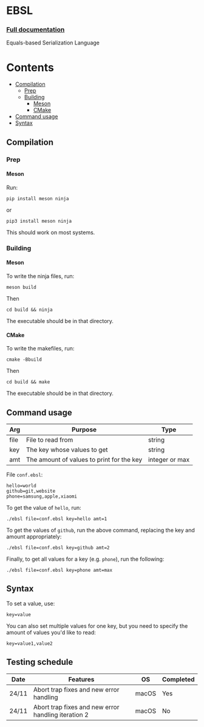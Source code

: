 # EBSL
### [Full documentation](https://github.com/aarikpokras/ebsl/wiki)
Equals-based Serialization Language


# Contents
* [Compilation](#compilation)
  * [Prep](#prep)
  * [Building](#building)
    * [Meson](#meson-1)
    * [CMake](#cmake)
* [Command usage](#command-usage)
* [Syntax](#syntax)

## Compilation
### Prep
#### Meson
Run:
```console
pip install meson ninja
```
or
```console
pip3 install meson ninja
```
This should work on most systems.
### Building
#### Meson
To write the ninja files, run:
```console
meson build
```
Then
```console
cd build && ninja
```
The executable should be in that directory.
#### CMake
To write the makefiles, run:
```console
cmake -Bbuild
```
Then
```console
cd build && make
```
The executable should be in that directory.
## Command usage
|Arg|Purpose|Type|
|--|--|--|
|file|File to read from|string|
|key|The key whose values to get|string|
|amt|The amount of values to print for the key|integer or max|

File `conf.ebsl`:
```
hello=world
github=git,website
phone=samsung,apple,xiaomi
```
To get the value of `hello`, run:
```console
./ebsl file=conf.ebsl key=hello amt=1
```
To get the values of `github`, run the above command, replacing the key and amount appropriately:
```console
./ebsl file=conf.ebsl key=github amt=2
```
Finally, to get all values for a key (e.g. `phone`), run the following:
```console
./ebsl file=conf.ebsl key=phone amt=max
```

## Syntax
To set a value, use:
```
key=value
```
You can also set multiple values for one key, but you need to specify the amount of values you'd like to read:

```
key=value1,value2
```

## Testing schedule
|Date|Features|OS|Completed|
|--|--|--|--|
|24/11|Abort trap fixes and new error handling|macOS|Yes|
|24/11|Abort trap fixes and new error handling iteration 2|macOS|No|
